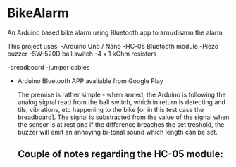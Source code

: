 # BikeAlarm
An Arduino based bike alarm using Bluetooth app to arm/disarm the alarm

This project uses:
-Arduino Uno / Nano
-HC-05 Bluetooth module
-Piezo buzzer
-SW-520D ball switch
-4 x 1 kOhm resistors

-breadboard
-jumper cables

- Arduino Bluetooth APP avaliable from Google Play

  The premise is rather simple - when armed, the Arduino is following the analog signal read from the ball switch, which in return is detecting and tils, vibrations, etc happening to the bike [or in this test case the breadboard]. The signal is substracted from the value of the signal when the sensor is at rest and if the difference breaches the set treshold, the buzzer will emit an annoying bi-tonal sound which length can be set. 

  Couple of notes regarding the HC-05 module:
  - 
